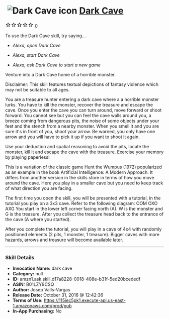 # &nbsp;<img src="skill_icon" alt="Dark Cave icon" width="36"> [Dark Cave](http://alexa.amazon.com/#skills/amzn1.ask.skill.d17a8228-0018-408e-b31f-5ed20bcededf)
![0 stars](../../images/ic_star_border_black_18dp_1x.png)![0 stars](../../images/ic_star_border_black_18dp_1x.png)![0 stars](../../images/ic_star_border_black_18dp_1x.png)![0 stars](../../images/ic_star_border_black_18dp_1x.png)![0 stars](../../images/ic_star_border_black_18dp_1x.png) 0

To use the Dark Cave skill, try saying...

* *Alexa, open Dark Cave*

* *Alexa, start Dark Cave*

* *Alexa, ask Dark Cave to start a new game*

Venture into a Dark Cave home of a horrible monster. 

Disclaimer: This skill features textual depictions of fantasy violence which may not be suitable to all ages.

You are a treasure hunter entering a dark cave where a a horrible monster lurks. You have to kill the monster, recover the treasure and escape the cave. Once you enter the cave you can turn around, move forward or shoot forward. You cannot see but you can feel the cave walls around you, a breeze coming from dangerous pits, the noise of some objects under your feet and the stench from a nearby monster. When you smell it and you are sure it's in front of you, shoot your arrow. Be warned, you only have one arrow and you will have to pick it up if you want to shoot it again.

Use your deduction and spatial reasoning to avoid the pits, locate the monster, kill it and escape the cave with the treasure. Exercise your memory by playing paperless!

This is a variation of the classic game Hunt the Wumpus (1972) popularized as an example in the book Artificial Intelligence: A Modern Approach. It differs from another version in the skills store in terms of how you move around the cave. Here you play in a smaller cave but you need to keep track of what direction you are facing.

The first time you open the skill, you will be presented with a tutorial, in the tutorial you play on a 3x3 cave. Refer to the following diagram:
OOM
OXO
AXG
You start in the lower left corner facing north (A). W is the monster and G is the treasure. After you collect the treasure head back to the entrance of the cave (A where you started).

After you complete the tutorial, you will play in a cave of 4x4 with randomly positioned elements (2 pits, 1 monster, 1 treasure). Bigger caves with more hazards, arrows and treasure will become available later.

***

### Skill Details

* **Invocation Name:** dark cave
* **Category:** null
* **ID:** amzn1.ask.skill.d17a8228-0018-408e-b31f-5ed20bcededf
* **ASIN:** B01LZY9CSQ
* **Author:** Josep Valls-Vargas
* **Release Date:** October 31, 2016 @ 12:42:36
* **Terms of Use:** https://115iec5pk1.execute-api.us-east-1.amazonaws.com/prod/pub
* **In-App Purchasing:** No
